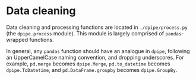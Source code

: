 # Data cleaning

Data cleaning and processing functions are located in `./dpipe/process.py` \(the `dpipe.process` module\). This module is largely comprised of `pandas`-wrapped functions.

In general, any `pandas` function should have an analogue in `dpipe`, following an UpperCamelCase naming convention, and dropping underscores. For example, `pd.merge` becomes `dpipe.Merge`, `pd.to_datetime` becomes `dpipe.ToDatetime`, and `pd.DataFrame.groupby` becomes `dpipe.GroupBy`.

 

